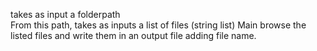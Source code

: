 takes as input a folderpath  
From this path, takes as inputs a list of files (string list)
Main browse the listed files and write them in an output file adding file name.
